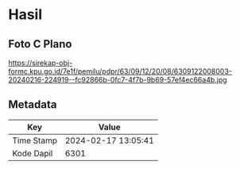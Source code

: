 # Hasil

## Foto C Plano

https://sirekap-obj-formc.kpu.go.id/7e1f/pemilu/pdpr/63/09/12/20/08/6309122008003-20240216-224919--fc92866b-0fc7-4f7b-9b69-57ef4ec66a4b.jpg


## Metadata

| Key        | Value               |
| ---------- | ------------------- |
| Time Stamp | 2024-02-17 13:05:41 |
| Kode Dapil | 6301                |



